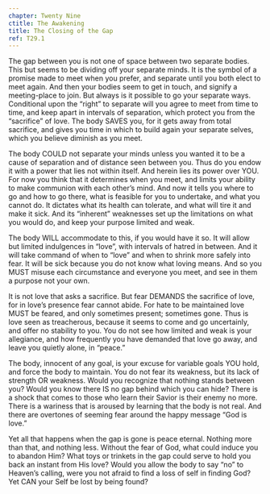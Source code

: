```yaml
---
chapter: Twenty Nine
ctitle: The Awakening
title: The Closing of the Gap
ref: T29.1
---
```


The gap between you is not one of space between two separate bodies. This
but seems to be dividing off your separate minds. It is the symbol of a
promise made to meet when you prefer, and separate until you both elect
to meet again. And then your bodies seem to get in touch, and signify a
meeting-place to join. But always is it possible to go your separate
ways. Conditional upon the “right” to separate will you agree to meet
from time to time, and keep apart in intervals of separation, which
protect you from the “sacrifice” of love. The body SAVES you, for it
gets away from total sacrifice, and gives you time in which to build
again your separate selves, which you believe diminish as you meet.

The body COULD not separate your minds unless you wanted it to be a
cause of separation and of distance seen between you. Thus do you endow
it with a power that lies not within itself. And herein lies its power
over YOU. For now you think that it determines when you meet, and limits
your ability to make communion with each other’s mind. And now it tells
you where to go and how to go there, what is feasible for you to
undertake, and what you cannot do. It dictates what its health can
tolerate, and what will tire it and make it sick. And its “inherent”
weaknesses set up the limitations on what you would do, and keep your
purpose limited and weak.

The body WILL accommodate to this, if you would have it so. It will
allow but limited indulgences in “love”, with intervals of hatred in
between. And it will take command of when to “love” and when to shrink
more safely into fear. It will be sick because you do not know what
loving means. And so you MUST misuse each circumstance and everyone you
meet, and see in them a purpose not your own.

It is not love that asks a sacrifice. But fear DEMANDS the sacrifice of
love, for in love’s presence fear cannot abide. For hate to be
maintained love MUST be feared, and only sometimes present; sometimes
gone. Thus is love seen as treacherous, because it seems to come and go
uncertainly, and offer no stability to you. You do not see how limited
and weak is your allegiance, and how frequently you have demanded that
love go away, and leave you quietly alone, in “peace.”

The body, innocent of any goal, is your excuse for variable goals YOU
hold, and force the body to maintain. You do not fear its weakness, but
its lack of strength OR weakness. Would you recognize that nothing stands
between you? Would you know there IS no gap behind which you can hide?
There is a shock that comes to those who learn their Savior is their
enemy no more. There is a wariness that is aroused by learning that the
body is not real. And there are overtones of seeming fear around the
happy message “God is love.”

Yet all that happens when the gap is gone is peace eternal. Nothing more
than that, and nothing less. Without the fear of God, what could induce
you to abandon Him? What toys or trinkets in the gap could serve to hold
you back an instant from His love? Would you allow the body to say “no”
to Heaven’s calling, were you not afraid to find a loss of self in
finding God? Yet CAN your Self be lost by being found?

